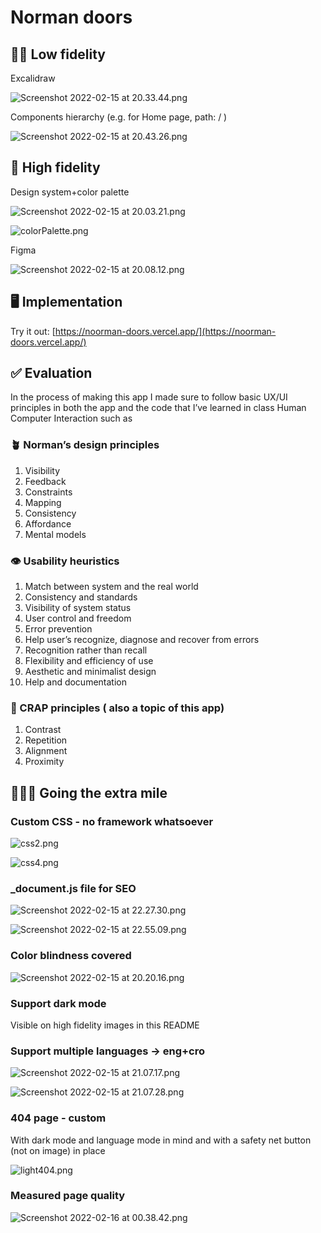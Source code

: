 # Norman doors

## ✍🏼 Low fidelity

Excalidraw

![Screenshot 2022-02-15 at 20.33.44.png](./ImagesForReadme/Screenshot_2022-02-15_at_20.33.44.png)

Components hierarchy (e.g. for Home page, path: / )

![Screenshot 2022-02-15 at 20.43.26.png](./ImagesForReadme/Screenshot_2022-02-15_at_20.43.26.png)

## 🎨 High fidelity

Design system+color palette

![Screenshot 2022-02-15 at 20.03.21.png](./ImagesForReadme/Screenshot_2022-02-15_at_20.03.21.png)

![colorPalette.png](./ImagesForReadme/colorPalette.png)

Figma

![Screenshot 2022-02-15 at 20.08.12.png](./ImagesForReadme/Screenshot_2022-02-15_at_20.08.12.png)

## 🖥️ Implementation

Try it out: [https://noorman-doors.vercel.app/](https://noorman-doors.vercel.app/)

## ✅ Evaluation

In the process of making this app I made sure to follow basic UX/UI principles in both the app and the code that I’ve learned in class Human Computer Interaction such as

### 🪴 Norman’s design principles

1. Visibility
2. Feedback
3. Constraints
4. Mapping
5. Consistency
6. Affordance
7. Mental models

### 👁️ Usability heuristics

1. Match between system and the real world
2. Consistency and standards
3. Visibility of system status
4. User control and freedom
5. Error prevention
6. Help user’s recognize, diagnose and recover from errors
7. Recognition rather than recall
8. Flexibility and efficiency of use
9. Aesthetic and minimalist design
10. Help and documentation

### 💩 CRAP principles ( also a topic of this app)

1. Contrast
2. Repetition
3. Alignment
4. Proximity

## 🏃🏻‍♂️ Going the extra mile

### Custom CSS  - no framework whatsoever

![css2.png](./ImagesForReadme/css2.png)

![css4.png](./ImagesForReadme/css4.png)

### _document.js file for SEO

![Screenshot 2022-02-15 at 22.27.30.png](./ImagesForReadme/Screenshot_2022-02-15_at_22.27.30.png)

![Screenshot 2022-02-15 at 22.55.09.png](./ImagesForReadme/Screenshot_2022-02-15_at_22.55.09.png)

### Color blindness covered

![Screenshot 2022-02-15 at 20.20.16.png](./ImagesForReadme/Screenshot_2022-02-15_at_20.20.16.png)

### Support dark mode

Visible on high fidelity images in this README

### Support multiple languages -> eng+cro

![Screenshot 2022-02-15 at 21.07.17.png](./ImagesForReadme/Screenshot_2022-02-15_at_21.07.17.png)

![Screenshot 2022-02-15 at 21.07.28.png](./ImagesForReadme/Screenshot_2022-02-15_at_21.07.28.png)

### 404 page - custom

With dark mode and language mode in mind and with a safety net button (not on image) in place 

![light404.png](./ImagesForReadme/light404.png)

### **Measured page quality**

![Screenshot 2022-02-16 at 00.38.42.png](./ImagesForReadme/Screenshot_2022-02-16_at_00.38.42.png)
